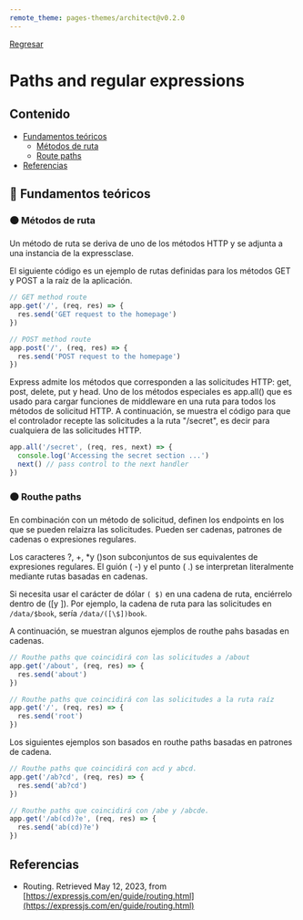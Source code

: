 ```yaml
---
remote_theme: pages-themes/architect@v0.2.0
---
```

[Regresar](/CodingBootcampsESPOL-FullStackDeveloper/)

# Paths and regular expressions

## Contenido

- [Fundamentos teóricos](#fundamentos_teoricos)
  - [Métodos de ruta](#ruta)
  - [Route paths](#rutasDeRutas)
- [Referencias](#referencias)

<a name="fundamentos_teoricos"> </a>

## 📑 Fundamentos teóricos

<a name="ruta"> </a>

### 🟠 Métodos de ruta

Un método de ruta se deriva de uno de los métodos HTTP y se adjunta a una instancia de la expressclase.

El siguiente código es un ejemplo de rutas definidas para los métodos GET y POST a la raíz de la aplicación.

```js
// GET method route
app.get('/', (req, res) => {
  res.send('GET request to the homepage')
})

// POST method route
app.post('/', (req, res) => {
  res.send('POST request to the homepage')
})
```
Express admite los métodos que corresponden a las solicitudes HTTP: get, post, delete, put y head. 
Uno de los métodos especiales es app.all() que es usado para cargar funciones de middleware en una ruta para todos los métodos de solicitud HTTP. A continuación, se muestra el código para que el controlador recepte las solicitudes a la ruta "/secret", es decir para cualquiera de las solicitudes HTTP. 

```js
app.all('/secret', (req, res, next) => {
  console.log('Accessing the secret section ...')
  next() // pass control to the next handler
})
```

<a name="rutasDeRutas"> </a>

### 🟠 Routhe paths

En combinación con un método de solicitud, definen los endpoints en los que se pueden relaizra las solicitudes. Pueden ser cadenas, patrones de cadenas o expresiones regulares.

Los caracteres ?, +, *y ()son subconjuntos de sus equivalentes de expresiones regulares. El guión ( -) y el punto ( .) se interpretan literalmente mediante rutas basadas en cadenas.

Si necesita usar el carácter de dólar `( $)` en una cadena de ruta, enciérrelo dentro de ([y ]). Por ejemplo, la cadena de ruta para las solicitudes en `/data/$book`, sería `/data/([\$])book`.

A continuación, se muestran algunos ejemplos de routhe pahs basadas en cadenas.

```js
// Routhe paths que coincidirá con las solicitudes a /about
app.get('/about', (req, res) => {
  res.send('about')
})

// Routhe paths que coincidirá con las solicitudes a la ruta raíz
app.get('/', (req, res) => {
  res.send('root')
})
```
Los siguientes ejemplos son basados en routhe paths basadas en patrones de cadena.

```js
// Routhe paths que coincidirá con acd y abcd.
app.get('/ab?cd', (req, res) => {
  res.send('ab?cd')
})

// Routhe paths que coincidirá con /abe y /abcde.
app.get('/ab(cd)?e', (req, res) => {
  res.send('ab(cd)?e')
})
```

<a name="referencias"></a>

## Referencias

* Routing. Retrieved May 12, 2023, from [https://expressjs.com/en/guide/routing.html](https://expressjs.com/en/guide/routing.html)